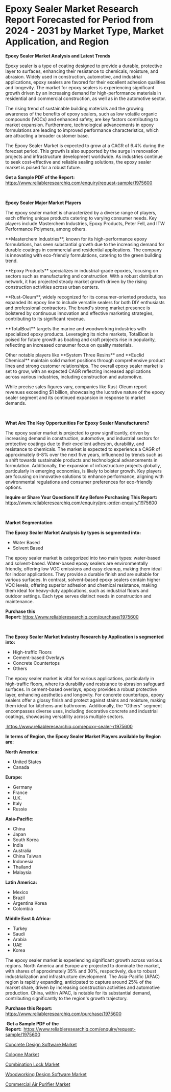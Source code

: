 <p><h1>Epoxy Sealer Market Research Report Forecasted for Period from 2024 -  2031 by Market Type, Market Application, and Region</h1></p><p><strong>Epoxy Sealer Market Analysis and Latest Trends</strong></p>
<p><p>Epoxy sealer is a type of coating designed to provide a durable, protective layer to surfaces, enhancing their resistance to chemicals, moisture, and abrasion. Widely used in construction, automotive, and industrial applications, epoxy sealers are favored for their excellent adhesion qualities and longevity. The market for epoxy sealers is experiencing significant growth driven by an increasing demand for high-performance materials in residential and commercial construction, as well as in the automotive sector.</p><p>The rising trend of sustainable building materials and the growing awareness of the benefits of epoxy sealers, such as low volatile organic compounds (VOCs) and enhanced safety, are key factors contributing to market expansion. Furthermore, technological advancements in epoxy formulations are leading to improved performance characteristics, which are attracting a broader customer base.</p><p>The Epoxy Sealer Market is expected to grow at a CAGR of 6.4% during the forecast period. This growth is also supported by the surge in renovation projects and infrastructure development worldwide. As industries continue to seek cost-effective and reliable sealing solutions, the epoxy sealer market is poised for a robust future.</p></p>
<p><strong>Get a Sample PDF of the Report:&nbsp;</strong> <a href="https://www.reliableresearchiq.com/enquiry/request-sample/1975600?utm_campaign=1119&utm_medium=2&utm_source=Github&utm_content=ia&utm_term=14112024&utm_id=epoxy-sealer">https://www.reliableresearchiq.com/enquiry/request-sample/1975600</a></p>
<p>&nbsp;</p>
<p><strong>Epoxy Sealer Major Market Players</strong></p>
<p><p>The epoxy sealer market is characterized by a diverse range of players, each offering unique products catering to varying consumer needs. Key players include Masterchem Industries, Epoxy Products, Peter Fell, and ITW Performance Polymers, among others.</p><p>**Masterchem Industries**, known for its high-performance epoxy formulations, has seen substantial growth due to the increasing demand for durable coatings in commercial and residential applications. The company is innovating with eco-friendly formulations, catering to the green building trend. </p><p>**Epoxy Products** specializes in industrial-grade epoxies, focusing on sectors such as manufacturing and construction. With a robust distribution network, it has projected steady market growth driven by the rising construction activities across urban centers.</p><p>**Rust-Oleum**, widely recognized for its consumer-oriented products, has expanded its epoxy line to include versatile sealers for both DIY enthusiasts and professional contractors. The brand's strong market presence is bolstered by continuous innovation and effective marketing strategies, contributing to its significant revenue.</p><p>**TotalBoat** targets the marine and woodworking industries with specialized epoxy products. Leveraging its niche markets, TotalBoat is poised for future growth as boating and craft projects rise in popularity, reflecting an increased consumer focus on quality materials.</p><p>Other notable players like **System Three Resins** and **Euclid Chemical** maintain solid market positions through comprehensive product lines and strong customer relationships. The overall epoxy sealer market is set to grow, with an expected CAGR reflecting increased applications across various industries, including construction and automotive.</p><p>While precise sales figures vary, companies like Rust-Oleum report revenues exceeding $1 billion, showcasing the lucrative nature of the epoxy sealer segment and its continued expansion in response to market demands.</p></p>
<p>&nbsp;</p>
<p><strong>What Are The Key Opportunities For Epoxy Sealer Manufacturers?</strong></p>
<p><p>The epoxy sealer market is projected to grow significantly, driven by increasing demand in construction, automotive, and industrial sectors for protective coatings due to their excellent adhesion, durability, and resistance to chemicals. The market is expected to experience a CAGR of approximately 6-8% over the next five years, influenced by trends such as a shift towards sustainable products and technological advancements in formulation. Additionally, the expansion of infrastructure projects globally, particularly in emerging economies, is likely to bolster growth. Key players are focusing on innovative solutions to enhance performance, aligning with environmental regulations and consumer preferences for eco-friendly options.</p></p>
<p><strong>Inquire or Share Your Questions If Any Before Purchasing This Report:</strong> <a href="https://www.reliableresearchiq.com/enquiry/pre-order-enquiry/1975600?utm_campaign=1119&utm_medium=2&utm_source=Github&utm_content=ia&utm_term=14112024&utm_id=epoxy-sealer">https://www.reliableresearchiq.com/enquiry/pre-order-enquiry/1975600</a></p>
<p>&nbsp;</p>
<p><strong>Market Segmentation</strong></p>
<p><strong>The Epoxy Sealer Market Analysis by types is segmented into:</strong></p>
<p><ul><li>Water Based</li><li>Solvent Based</li></ul></p>
<p><p>The epoxy sealer market is categorized into two main types: water-based and solvent-based. Water-based epoxy sealers are environmentally friendly, offering low VOC emissions and easy cleanup, making them ideal for indoor applications. They provide a durable finish and are suitable for various surfaces. In contrast, solvent-based epoxy sealers contain higher VOC levels, offering superior adhesion and chemical resistance, making them ideal for heavy-duty applications, such as industrial floors and outdoor settings. Each type serves distinct needs in construction and maintenance.</p></p>
<p><strong>Purchase this Report:&nbsp;</strong><a href="https://www.reliableresearchiq.com/purchase/1975600?utm_campaign=1119&utm_medium=2&utm_source=Github&utm_content=ia&utm_term=14112024&utm_id=epoxy-sealer">https://www.reliableresearchiq.com/purchase/1975600</a></p>
<p>&nbsp;</p>
<p><strong>The Epoxy Sealer Market Industry Research by Application is segmented into:</strong></p>
<p><ul><li>High-traffic Floors</li><li>Cement-based Overlays</li><li>Concrete Countertops</li><li>Others</li></ul></p>
<p><p>The epoxy sealer market is vital for various applications, particularly in high-traffic floors, where its durability and resistance to abrasion safeguard surfaces. In cement-based overlays, epoxy provides a robust protective layer, enhancing aesthetics and longevity. For concrete countertops, epoxy sealers offer a glossy finish and protect against stains and moisture, making them ideal for kitchens and bathrooms. Additionally, the "Others" segment encompasses diverse uses, including decorative concrete and industrial coatings, showcasing versatility across multiple sectors.</p></p>
<p><a href="https://www.reliableresearchiq.com/epoxy-sealer-r1975600?utm_campaign=1119&utm_medium=2&utm_source=Github&utm_content=ia&utm_term=14112024&utm_id=epoxy-sealer">&nbsp;https://www.reliableresearchiq.com/epoxy-sealer-r1975600</a></p>
<p><strong>In terms of Region, the Epoxy Sealer Market Players available by Region are:</strong></p>
<p>
    <p> <strong> North America: </strong>
        <ul>
            <li>United States</li>
            <li>Canada</li>
        </ul>
        </p> 
    <p> <strong> Europe: </strong>
        <ul>
            <li>Germany</li>
            <li>France</li>
            <li>U.K.</li>
            <li>Italy</li>
            <li>Russia</li>
        </ul>
        </p> 
    <p> <strong> Asia-Pacific: </strong>
        <ul>
            <li>China</li>
            <li>Japan</li>
            <li>South Korea</li>
            <li>India</li>
            <li>Australia</li>
            <li>China Taiwan</li>
            <li>Indonesia</li>
            <li>Thailand</li>
            <li>Malaysia</li>
        </ul>
        </p> 
    <p> <strong> Latin America: </strong>
        <ul>
            <li>Mexico</li>
            <li>Brazil</li>
            <li>Argentina Korea</li>
            <li>Colombia</li>
        </ul>
        </p> 
    <p> <strong> Middle East & Africa: </strong>
        <ul>
            <li>Turkey</li>
            <li>Saudi</li>
            <li>Arabia</li>
            <li>UAE</li>
            <li>Korea</li>
        </ul>
    </p>
    </p>
<p><p>The epoxy sealer market is experiencing significant growth across various regions. North America and Europe are projected to dominate the market, with shares of approximately 35% and 30%, respectively, due to robust industrialization and infrastructure development. The Asia-Pacific (APAC) region is rapidly expanding, anticipated to capture around 25% of the market share, driven by increasing construction activities and automotive production. China, within APAC, is notable for its substantial demand, contributing significantly to the region's growth trajectory.</p></p>
<p><strong>Purchase this Report: </strong><a href="https://www.reliableresearchiq.com/purchase/1975600?utm_campaign=1119&utm_medium=2&utm_source=Github&utm_content=ia&utm_term=14112024&utm_id=epoxy-sealer">https://www.reliableresearchiq.com/purchase/1975600</a></p>
<p>&nbsp;<strong>Get a Sample PDF of the Report:&nbsp;&nbsp;</strong><a href="https://www.reliableresearchiq.com/enquiry/request-sample/1975600?utm_campaign=1119&utm_medium=2&utm_source=Github&utm_content=ia&utm_term=14112024&utm_id=epoxy-sealer">https://www.reliableresearchiq.com/enquiry/request-sample/1975600</a></p>
<p><strong></strong></p>
<p><p><a href="https://issuu.com/reportprime-2/docs/concrete-design-software-market-siz_a8f8644beaaffb?utm_campaign=1119&utm_medium=2&utm_source=Github&utm_content=ia&utm_term=14112024&utm_id=epoxy-sealer">Concrete Design Software Market</a></p><p><a href="https://www.linkedin.com/pulse/cologne-market-report-product-type-end-use-application-region-gdkbc?utm_campaign=1119&utm_medium=2&utm_source=Github&utm_content=ia&utm_term=14112024&utm_id=epoxy-sealer">Cologne Market</a></p><p><a href="https://www.linkedin.com/pulse/combination-lock-market-velocity-41-cagr-trajectory-2024-2031-bbatc?utm_campaign=1119&utm_medium=2&utm_source=Github&utm_content=ia&utm_term=14112024&utm_id=epoxy-sealer">Combination Lock Market</a></p><p><a href="https://issuu.com/reportprime-2/docs/woodworking-design-software-market-_0575e98d7abd06?utm_campaign=1119&utm_medium=2&utm_source=Github&utm_content=ia&utm_term=14112024&utm_id=epoxy-sealer">Woodworking Design Software Market</a></p><p><a href="https://www.linkedin.com/pulse/commercial-air-purifier-market-refracting-trends-consumer-behaviors-ppjjc?utm_campaign=1119&utm_medium=2&utm_source=Github&utm_content=ia&utm_term=14112024&utm_id=epoxy-sealer">Commercial Air Purifier Market</a></p></p>